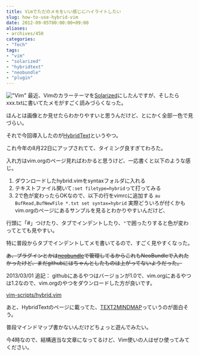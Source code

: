 ```yaml
---
title: Vimでただのメモをいい感じにハイライトしたい
slug: how-to-use-hybrid-vim
date: 2012-09-05T00:00:00+09:00
aliases:
- archives/450
categories: 
- "Tech"
tags: 
- "vim"
- "solarized"
- "hybridtext"
- "neobundle"
- "plugin"
---
```


!["Vim"](/images/vim-editor_logo.png)
最近、Vimのカラーテーマを[Solarized](http://ethanschoonover.com/solarized)にしたんですが、そしたらxxx.txtに書いてたメモがすごく読みづらくなった。

ほんとは画像とか見せたらわかりやすいと思うんだけど、とにかく全部一色で見づらい。

それで今回導入したのが[HybridText](http://www.vim.org/scripts/script.php?script_id=4188)というやつ。

これ今年の8月22日にアップされてて、タイミング良すぎてわろた。

入れ方はvim.orgのページ見ればわかると思うけど、一応書くと以下のような感じ。

1. ダウンロードしたhybrid.vimをsyntaxフォルダに入れる
2. テキストファイル開いて`:set filetype=hybrid`って打ってみる
3. 2で色が変わったらOKなので、以下の行をvimrcに追加する
   `au BufRead,BufNewFile *.txt set syntax=hybrid` 実際どういろが付くかもvim.orgのページにあるサンプルを見るとわかりやすいんだけど、

行頭に「#」つけたり、タブでインデントしたり、`"`で囲ったりすると色が変わってとても見やすい。

特に普段からタブでインデントしてメモ書いてるので、すごく見やすくなった。

<del>あ、プラグインとかは[neobundle](https://github.com/Shougo/neobundle.vim)で管理してるからこれもNeoBundleで入れたかったけど、まだgithubにはちゃんとしたものは上がってないようだった。</del>

2013/03/01 追記：
githubにあるやつはバージョンが1.0で、vim.orgにあるやつは1.2なので、vim.orgのやつをダウンロードした方が良いです。

[vim-scripts/hybrid.vim](https://github.com/vim-scripts/hybrid.vim "vim-scripts/hybrid.vim")

あと、HybridTextのページに載ってた、[TEXT2MINDMAP](http://www.text2mindmap.com/ "TEXT2MINDMAP")っていうのが面白そう。

普段マインドマップ書かないんだけどちょっと遊んでみたい。

今4時なので、結構適当な文章になってるけど、Vim使いの人はぜひ使ってみてください。
